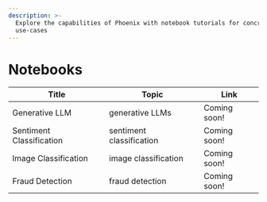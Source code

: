 ```yaml
---
description: >-
  Explore the capabilities of Phoenix with notebook tutorials for concrete
  use-cases
---
```


# Notebooks

| Title                    | Topic                    | Link         |
| ------------------------ | ------------------------ | ------------ |
| Generative LLM           | generative LLMs          | Coming soon! |
| Sentiment Classification | sentiment classification | Coming soon! |
| Image Classification     | image classification     | Coming soon! |
| Fraud Detection          | fraud detection          | Coming soon! |

